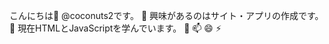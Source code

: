 こんにちは👋 @coconuts2です。
👀 興味があるのはサイト・アプリの作成です。
🌱 現在HTMLとJavaScriptを学んでいます。
💞️
📫
😄
⚡
<!---
これは✨特別なリポジトリ✨です。このファイル が GitHub のプロファイルに表示されるからです。
Previewリンクをクリックすると、変更を確認することができます。
--->
